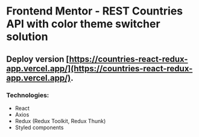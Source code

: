 # Frontend Mentor - REST Countries API with color theme switcher solution

## Deploy version [https://countries-react-redux-app.vercel.app/](https://countries-react-redux-app.vercel.app/).

### Technologies:

* React
* Axios
* Redux (Redux Toolkit, Redux Thunk)
* Styled  components
